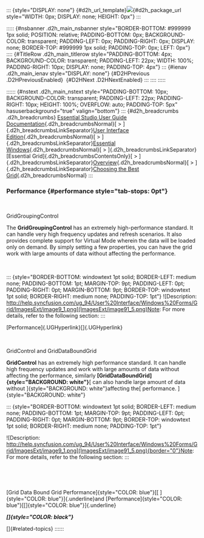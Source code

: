 ::: {style="DISPLAY: none"}
[](ms-xhelp:///?Id=d2h_url_template){#d2h_url_template}![](!package_url!){#d2h_package_url style="WIDTH: 0px; DISPLAY: none; HEIGHT: 0px"}
:::

::::: {#nsbanner .d2h_main_nsbanner style="BORDER-BOTTOM: #999999 1px solid; POSITION: relative; PADDING-BOTTOM: 0px; BACKGROUND-COLOR: transparent; PADDING-LEFT: 0px; PADDING-RIGHT: 0px; DISPLAY: none; BORDER-TOP: #999999 1px solid; PADDING-TOP: 0px; LEFT: 0px"}
:::: {#TitleRow .d2h_main_titlerow style="PADDING-BOTTOM: 4px; BACKGROUND-COLOR: transparent; PADDING-LEFT: 22px; WIDTH: 100%; PADDING-RIGHT: 10px; DISPLAY: none; PADDING-TOP: 4px"}
::: {#ienav .d2h_main_ienav style="DISPLAY: none"}
[](ms-xhelp:///?Id=e83350c5-89f1-4d11-a580-98dfd7dd8626){#D2HPrevious .D2HPreviousEnabled}  [](ms-xhelp:///?Id=463cac4b-eddc-4dcc-9b93-ed9f1a1c95a0){#D2HNext .D2HNextEnabled}
:::
::::
:::::

:::::: {#nstext .d2h_main_nstext style="PADDING-BOTTOM: 10px; BACKGROUND-COLOR: transparent; PADDING-LEFT: 22px; PADDING-RIGHT: 10px; HEIGHT: 100%; OVERFLOW: auto; PADDING-TOP: 5px" hasuserbackground="true" valign="bottom"}
::: {#d2h_breadcrumbs .d2h_breadcrumbs}
[Essential Studio User Guide Documentation](ms-xhelp:///?Id=12457748-09e3-4d74-a240-8e049cedf030){.d2h_breadcrumbsNormal}[ \> ]{.d2h_breadcrumbsLinkSeparator}[User Interface Edition](ms-xhelp:///?Id=c29296b7-531c-413b-a0ec-488ca1f7f669){.d2h_breadcrumbsNormal}[ \> ]{.d2h_breadcrumbsLinkSeparator}[Essential Windows](ms-xhelp:///?Id=e60759d8-47a4-4570-9d7a-16a68d63f2ea){.d2h_breadcrumbsNormal}[ \> ]{.d2h_breadcrumbsLinkSeparator}[Essential Grid]{.d2h_breadcrumbsContentsOnly}[ \> ]{.d2h_breadcrumbsLinkSeparator}[Overview](ms-xhelp:///?Id=7cd84c1e-bfd5-4143-b453-c3eb5a09e350){.d2h_breadcrumbsNormal}[ \> ]{.d2h_breadcrumbsLinkSeparator}[Choosing the Best Grid](ms-xhelp:///?Id=e83350c5-89f1-4d11-a580-98dfd7dd8626){.d2h_breadcrumbsNormal}
:::

### Performance {#performance style="tab-stops: 0pt"}

 

GridGroupingControl

The **GridGroupingControl** has an extremely high-performance standard. It can handle very high frequency updates and refresh scenarios. It also provides complete support for Virtual Mode wherein the data will be loaded only on demand. By simply setting a few properties, you can have the grid work with large amounts of data without affecting the performance.

 

::: {style="BORDER-BOTTOM: windowtext 1pt solid; BORDER-LEFT: medium none; PADDING-BOTTOM: 1pt; MARGIN-TOP: 9pt; PADDING-LEFT: 0pt; PADDING-RIGHT: 0pt; MARGIN-BOTTOM: 9pt; BORDER-TOP: windowtext 1pt solid; BORDER-RIGHT: medium none; PADDING-TOP: 1pt"}
![Description: http://help.syncfusion.com/ug_94/User%20Interface/Windows%20Forms/Grid/ImagesExt/image9_1.png](ImagesExt/image91_5.png)Note: For more details, refer to the following section:
:::

[Performance]{.UGHyperlink}[]{.UGHyperlink}

 

GridControl and GridDataBoundGrid

**GridControl** has an extremely high performance standard. It can handle high frequency updates and work with large amounts of data without affecting the performance, similarly **[GridDataBoundGrid]{style="BACKGROUND: white"}**[ can also handle large amount of data without ]{style="BACKGROUND: white"}affecting the[ performance. ]{style="BACKGROUND: white"}

::: {style="BORDER-BOTTOM: windowtext 1pt solid; BORDER-LEFT: medium none; PADDING-BOTTOM: 1pt; MARGIN-TOP: 9pt; PADDING-LEFT: 0pt; PADDING-RIGHT: 0pt; MARGIN-BOTTOM: 9pt; BORDER-TOP: windowtext 1pt solid; BORDER-RIGHT: medium none; PADDING-TOP: 1pt"}
 

![Description: http://help.syncfusion.com/ug_94/User%20Interface/Windows%20Forms/Grid/ImagesExt/image9_1.png](ImagesExt/image91_5.png){border="0"}Note: For more details, refer to the following section:
:::

 

 

[Grid Data Bound Grid Performance]{style="COLOR: blue"}[[ ]{style="COLOR: blue"}]{.underline}and [Performance]{style="COLOR: blue"}[[]{style="COLOR: blue"}]{.underline}

***[]{style="COLOR: black"}*** 

[]{#related-topics}
::::::
